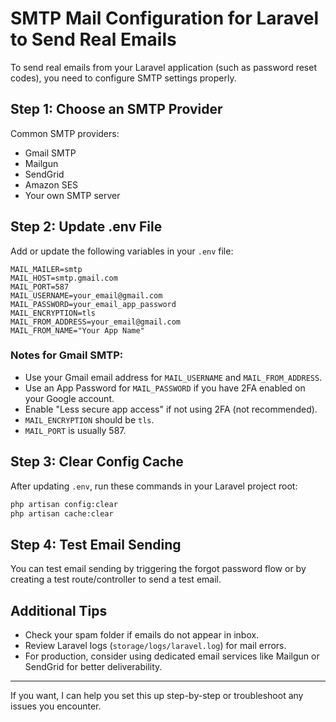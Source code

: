 # SMTP Mail Configuration for Laravel to Send Real Emails

To send real emails from your Laravel application (such as password reset codes), you need to configure SMTP settings properly.

## Step 1: Choose an SMTP Provider

Common SMTP providers:
- Gmail SMTP
- Mailgun
- SendGrid
- Amazon SES
- Your own SMTP server

## Step 2: Update .env File

Add or update the following variables in your `.env` file:

```
MAIL_MAILER=smtp
MAIL_HOST=smtp.gmail.com
MAIL_PORT=587
MAIL_USERNAME=your_email@gmail.com
MAIL_PASSWORD=your_email_app_password
MAIL_ENCRYPTION=tls
MAIL_FROM_ADDRESS=your_email@gmail.com
MAIL_FROM_NAME="Your App Name"
```

### Notes for Gmail SMTP:
- Use your Gmail email address for `MAIL_USERNAME` and `MAIL_FROM_ADDRESS`.
- Use an App Password for `MAIL_PASSWORD` if you have 2FA enabled on your Google account.
- Enable "Less secure app access" if not using 2FA (not recommended).
- `MAIL_ENCRYPTION` should be `tls`.
- `MAIL_PORT` is usually 587.

## Step 3: Clear Config Cache

After updating `.env`, run these commands in your Laravel project root:

```bash
php artisan config:clear
php artisan cache:clear
```

## Step 4: Test Email Sending

You can test email sending by triggering the forgot password flow or by creating a test route/controller to send a test email.

## Additional Tips

- Check your spam folder if emails do not appear in inbox.
- Review Laravel logs (`storage/logs/laravel.log`) for mail errors.
- For production, consider using dedicated email services like Mailgun or SendGrid for better deliverability.

---

If you want, I can help you set this up step-by-step or troubleshoot any issues you encounter.
